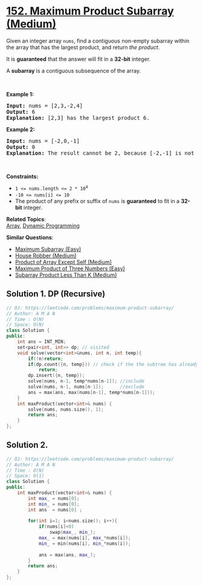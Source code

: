 # [152. Maximum Product Subarray (Medium)](https://leetcode.com/problems/maximum-product-subarray/)

<p>Given an integer array <code>nums</code>, find a contiguous non-empty subarray within the array that has the largest product, and return <em>the product</em>.</p>

<p>It is <strong>guaranteed</strong> that the answer will fit in a <strong>32-bit</strong> integer.</p>

<p>A <strong>subarray</strong> is a contiguous subsequence of the array.</p>

<p>&nbsp;</p>
<p><strong>Example 1:</strong></p>

<pre><strong>Input:</strong> nums = [2,3,-2,4]
<strong>Output:</strong> 6
<strong>Explanation:</strong> [2,3] has the largest product 6.
</pre>

<p><strong>Example 2:</strong></p>

<pre><strong>Input:</strong> nums = [-2,0,-1]
<strong>Output:</strong> 0
<strong>Explanation:</strong> The result cannot be 2, because [-2,-1] is not a subarray.
</pre>

<p>&nbsp;</p>
<p><strong>Constraints:</strong></p>

<ul>
	<li><code>1 &lt;= nums.length &lt;= 2 * 10<sup>4</sup></code></li>
	<li><code>-10 &lt;= nums[i] &lt;= 10</code></li>
	<li>The product of any prefix or suffix of <code>nums</code> is <strong>guaranteed</strong> to fit in a <strong>32-bit</strong> integer.</li>
</ul>


**Related Topics**:  
[Array](https://leetcode.com/tag/array/), [Dynamic Programming](https://leetcode.com/tag/dynamic-programming/)

**Similar Questions**:
* [Maximum Subarray (Easy)](https://leetcode.com/problems/maximum-subarray/)
* [House Robber (Medium)](https://leetcode.com/problems/house-robber/)
* [Product of Array Except Self (Medium)](https://leetcode.com/problems/product-of-array-except-self/)
* [Maximum Product of Three Numbers (Easy)](https://leetcode.com/problems/maximum-product-of-three-numbers/)
* [Subarray Product Less Than K (Medium)](https://leetcode.com/problems/subarray-product-less-than-k/)

## Solution 1. DP (Recursive)

```cpp
// OJ: https://leetcode.com/problems/maximum-product-subarray/
// Author: A M A N
// Time : O(N)
// Space: O(N)
class Solution {
public:
    int ans = INT_MIN;
    set<pair<int, int>> dp; // visited 
    void solve(vector<int>&nums, int n, int temp){
        if(!n)return;        
        if(dp.count({n, temp})) // check if the the subtree has already been visited
            return;         
        dp.insert({n, temp});
        solve(nums, n-1, temp*nums[n-1]); //include
        solve(nums, n-1, nums[n-1]);      //exclude
        ans = max(ans, max(nums[n-1], temp*nums[n-1]));
    }
    int maxProduct(vector<int>& nums) {
        solve(nums, nums.size(), 1);
        return ans;
    }
};
```


## Solution 2. 

```cpp
// OJ: https://leetcode.com/problems/maximum-product-subarray/
// Author: A M A N
// Time : O(N)
// Space: O(1)
class Solution {
public:
    int maxProduct(vector<int>& nums) {
        int max_ = nums[0];
        int min_ = nums[0];
        int ans  = nums[0] ;
        
        for(int i=1; i<nums.size(); i++){
            if(nums[i]<0)
                swap(max_, min_);
            max_ = max(nums[i], max_*nums[i]);
            min_ = min(nums[i], min_*nums[i]);
            
            ans = max(ans, max_);
        }
        return ans;
    }   
};
```